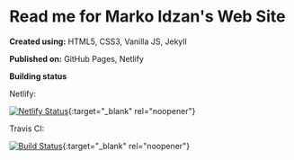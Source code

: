 # Read me for Marko Idzan's Web Site

**Created using:** HTML5, CSS3, Vanilla JS, Jekyll

**Published on:** GitHub Pages, Netlify

**Building status**

Netlify:

[![Netlify Status](https://api.netlify.com/api/v1/badges/4dd28b0f-66b0-45b1-a19e-75cabb0e6b55/deploy-status)](https://app.netlify.com/sites/idzan/deploys){:target="_blank" rel="noopener"}

Travis CI:

[![Build Status](https://travis-ci.org/idzan/idzan.github.io.svg?branch=master)](https://travis-ci.org/idzan/idzan.github.io){:target="_blank" rel="noopener"}